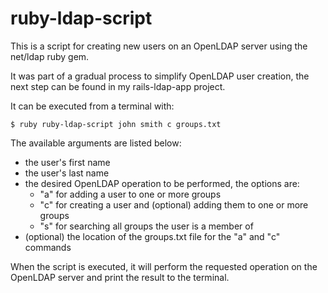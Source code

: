 # ruby-ldap-script

This is a script for creating new users on an OpenLDAP server using the net/ldap ruby gem.

It was part of a gradual process to simplify OpenLDAP user creation, the next step can be found in my rails-ldap-app project.

It can be executed from a terminal with:
```
$ ruby ruby-ldap-script john smith c groups.txt
```

The available arguments are listed below:
- the user's first name
- the user's last name
- the desired OpenLDAP operation to be performed, the options are:
  - "a" for adding a user to one or more groups
  - "c" for creating a user and (optional) adding them to one or more groups
  - "s" for searching all groups the user is a member of
- (optional) the location of the groups.txt file for the "a" and "c" commands

When the script is executed, it will perform the requested operation on the OpenLDAP server and print the result to the terminal.
